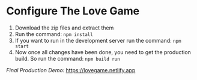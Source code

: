 # Configure The Love Game

1. Download the zip files and extract them
2. Run the command: `npm install`
3. If you want to run in the development server run the command: `npm start`
4. Now once all changes have been done, you need to get the production build. So run the command: `npm build run`

*Final Production Demo:* https://lovegame.netlify.app